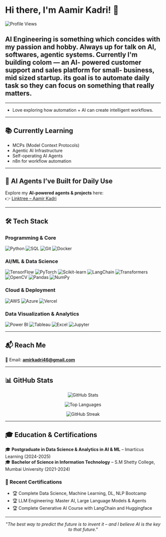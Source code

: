 # Hi there, I'm Aamir Kadri! 👋

![Profile Views](https://komarev.com/ghpvc/?username=amirkadri46&color=blueviolet&style=flat-square&label=Profile+Visitors)

## AI Engineering is something which concides with my passion and hobby. Always up for talk on AI, softwares, agentic systems. Currently I'm building colom — an AI- powered customer support and sales platform for small- business, mid sized startup. its goal is to automate daily task so they can focus on something that really matters.
---

- Love exploring how automation + AI can create intelligent workflows.
---

## 📚 Currently Learning  
- MCPs (Model Context Protocols)  
- Agentic AI Infrastructure  
- Self-operating AI Agents  
- n8n for workflow automation  

---

## 🤖 AI Agents I’ve Built for Daily Use  
Explore my **AI-powered agents & projects** here:  
👉 [Linktree – Aamir Kadri](https://linktr.ee/aamir.err)  

---

## 🛠️ Tech Stack  

### Programming & Core  
![Python](https://img.shields.io/badge/Python-3776AB?style=for-the-badge&logo=python&logoColor=white)
![SQL](https://img.shields.io/badge/SQL-4479A1?style=for-the-badge&logo=postgresql&logoColor=white)
![Git](https://img.shields.io/badge/Git-F05032?style=for-the-badge&logo=git&logoColor=white)
![Docker](https://img.shields.io/badge/Docker-2496ED?style=for-the-badge&logo=docker&logoColor=white)

### AI/ML & Data Science  
![TensorFlow](https://img.shields.io/badge/TensorFlow-FF6F00?style=for-the-badge&logo=tensorflow&logoColor=white)
![PyTorch](https://img.shields.io/badge/PyTorch-EE4C2C?style=for-the-badge&logo=pytorch&logoColor=white)
![Scikit-learn](https://img.shields.io/badge/scikit--learn-F7931E?style=for-the-badge&logo=scikit-learn&logoColor=white)
![LangChain](https://img.shields.io/badge/LangChain-121212?style=for-the-badge&logo=chainlink&logoColor=white)
![Transformers](https://img.shields.io/badge/Transformers-FFDF00?style=for-the-badge&logo=huggingface&logoColor=black)
![OpenCV](https://img.shields.io/badge/OpenCV-5C3EE8?style=for-the-badge&logo=opencv&logoColor=white)
![Pandas](https://img.shields.io/badge/Pandas-150458?style=for-the-badge&logo=pandas&logoColor=white)
![NumPy](https://img.shields.io/badge/NumPy-013243?style=for-the-badge&logo=numpy&logoColor=white)

### Cloud & Deployment  
![AWS](https://img.shields.io/badge/AWS-232F3E?style=for-the-badge&logo=amazon-aws&logoColor=white)
![Azure](https://img.shields.io/badge/Azure-0078D4?style=for-the-badge&logo=microsoft-azure&logoColor=white)
![Vercel](https://img.shields.io/badge/Vercel-000000?style=for-the-badge&logo=vercel&logoColor=white)

### Data Visualization & Analytics  
![Power BI](https://img.shields.io/badge/Power_BI-F2C811?style=for-the-badge&logo=power-bi&logoColor=black)
![Tableau](https://img.shields.io/badge/Tableau-E97627?style=for-the-badge&logo=tableau&logoColor=white)
![Excel](https://img.shields.io/badge/Excel-217346?style=for-the-badge&logo=microsoft-excel&logoColor=white)
![Jupyter](https://img.shields.io/badge/Jupyter-F37626?style=for-the-badge&logo=jupyter&logoColor=white)

---

## 📬 Reach Me  
📧 Email: **amirkadri46@gmail.com**

---

## 📊 GitHub Stats  

<div align="center">  

![GitHub Stats](https://github-readme-stats.vercel.app/api?username=amirkadri46&show_icons=true&theme=radical&hide_border=true&count_private=true)  

![Top Languages](https://github-readme-stats.vercel.app/api/top-langs/?username=amirkadri46&layout=compact&theme=radical&hide_border=true)  

![GitHub Streak](https://github-readme-streak-stats.herokuapp.com/?user=amirkadri46&theme=radical&hide_border=true)  

</div>  

---

## 🎓 Education & Certifications  

🎓 **Postgraduate in Data Science & Analytics in AI & ML** – Imarticus Learning (2024-2025)  
🎓 **Bachelor of Science in Information Technology** – S.M Shetty College, Mumbai University (2021-2024)  

### 📜 Recent Certifications  
- 🏆 Complete Data Science, Machine Learning, DL, NLP Bootcamp  
- 🏆 LLM Engineering: Master AI, Large Language Models & Agents  
- 🏆 Complete Generative AI Course with LangChain and Huggingface  

---

<div align="center">  

*"The best way to predict the future is to invent it – and I believe AI is the key to that future."*  

</div> 
